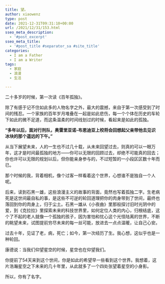 ```yaml
---
title: 望。
author: xiaowenz
type: post
date: 2021-12-31T09:31:10+00:00
url: /2021/12/31/153.html
sseo_meta_description:
  - '#post_excerpt'
sseo_meta_title:
  - '#post_title #separator_sa #site_title'
categories:
  - I am a Father
  - I am a Writer
tags:
  - 家庭
  - 浪漫
  - 生活

---
```

二十多岁的时候，第一次读《百年孤独》。

除了有感于记不住如此多的人物名字之外，最大的震撼，来自于第一次感受到了时间的残忍。一个家族的百年岁月堆叠在一起是如此悲伤，每一个个体在历史的车轮下如此的微不足道，而这条温柔的时间线划过的时候，看起来是如此的孤独。

**“多年以后，面对行刑队，奥雷里亚诺-布恩迪亚上校将会回想起父亲带他去见识冰块的那个遥远的下午。”**

从当下展望未来，人的一生也不过几十载，从未来回望过去，则真的可以一眼万年，这才是时间最孤独的地方——你可以无限的回顾过去，却绝不可能真的回去；你也许可以无限的规划以后，但你能亲身参与的，不过短暂的一小段区区数十年而已。

那个时候的我，背着相机，像个过客一样看着这个世界，心想谁不是独自一个人呢。

后来，读到石黑一雄，这些浪漫主义的故事的背面，竟然也写着孤独二字。生老病死是这世间最自私的事，是这些不可逆的轮回道理把你的肉身带到了世间，最终也落回到你的肉身上，归于尘土。石黑一雄从《小夜曲》里那般探讨旧时光阴中的爱，到《克拉拉》里探索未来的科技世界里，如何定位人类的内心，归根结底，这个了不起的老人就像一个孤独的孩子，因为害怕和忧心这个光怪陆离的世界，不断的眺望未来，试图提前穷尽未来的每一丝可能，放进去一点点温暖，让自己心安。

过去十年，见证了老，病，死亡；如今，第一次经历了生。我心想，这似乎也是一种轮回。

康德说：当我们仰望星空的时候，星空也在仰望我们。

你提前了54天来到这个世间，你是如此的希望早一些看到这个世界。我想着，这片浩瀚星空之下未来的几十年里，从此就多了一个四处张望着星空的小身影。

所以，你有了名字。